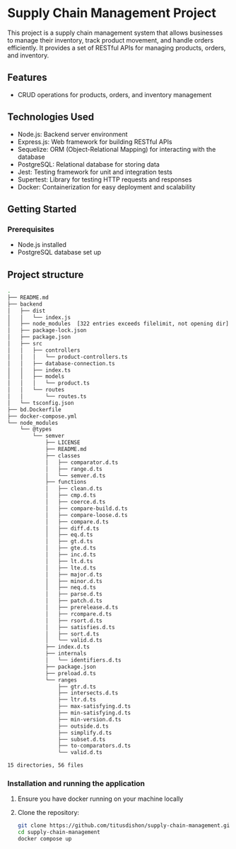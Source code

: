 # Supply Chain Management Project

This project is a supply chain management system that allows businesses to manage their inventory, track product movement, and handle orders efficiently. It provides a set of RESTful APIs for managing products, orders, and inventory.

## Features

- CRUD operations for products, orders, and inventory management

## Technologies Used

- Node.js: Backend server environment
- Express.js: Web framework for building RESTful APIs
- Sequelize: ORM (Object-Relational Mapping) for interacting with the database
- PostgreSQL: Relational database for storing data
- Jest: Testing framework for unit and integration tests
- Supertest: Library for testing HTTP requests and responses
- Docker: Containerization for easy deployment and scalability

## Getting Started

### Prerequisites

- Node.js installed
- PostgreSQL database set up

## Project structure

```bash
.
├── README.md
├── backend
│   ├── dist
│   │   └── index.js
│   ├── node_modules  [322 entries exceeds filelimit, not opening dir]
│   ├── package-lock.json
│   ├── package.json
│   ├── src
│   │   ├── controllers
│   │   │   └── product-controllers.ts
│   │   ├── database-connection.ts
│   │   ├── index.ts
│   │   ├── models
│   │   │   └── product.ts
│   │   └── routes
│   │       └── routes.ts
│   └── tsconfig.json
├── bd.Dockerfile
├── docker-compose.yml
└── node_modules
    └── @types
        └── semver
            ├── LICENSE
            ├── README.md
            ├── classes
            │   ├── comparator.d.ts
            │   ├── range.d.ts
            │   └── semver.d.ts
            ├── functions
            │   ├── clean.d.ts
            │   ├── cmp.d.ts
            │   ├── coerce.d.ts
            │   ├── compare-build.d.ts
            │   ├── compare-loose.d.ts
            │   ├── compare.d.ts
            │   ├── diff.d.ts
            │   ├── eq.d.ts
            │   ├── gt.d.ts
            │   ├── gte.d.ts
            │   ├── inc.d.ts
            │   ├── lt.d.ts
            │   ├── lte.d.ts
            │   ├── major.d.ts
            │   ├── minor.d.ts
            │   ├── neq.d.ts
            │   ├── parse.d.ts
            │   ├── patch.d.ts
            │   ├── prerelease.d.ts
            │   ├── rcompare.d.ts
            │   ├── rsort.d.ts
            │   ├── satisfies.d.ts
            │   ├── sort.d.ts
            │   └── valid.d.ts
            ├── index.d.ts
            ├── internals
            │   └── identifiers.d.ts
            ├── package.json
            ├── preload.d.ts
            └── ranges
                ├── gtr.d.ts
                ├── intersects.d.ts
                ├── ltr.d.ts
                ├── max-satisfying.d.ts
                ├── min-satisfying.d.ts
                ├── min-version.d.ts
                ├── outside.d.ts
                ├── simplify.d.ts
                ├── subset.d.ts
                ├── to-comparators.d.ts
                └── valid.d.ts

15 directories, 56 files

```

### Installation and running the application

1. Ensure you have docker running on your machine locally
2. Clone the repository:

   ```bash
   git clone https://github.com/titusdishon/supply-chain-management.git
   cd supply-chain-management
   docker compose up
   ```
